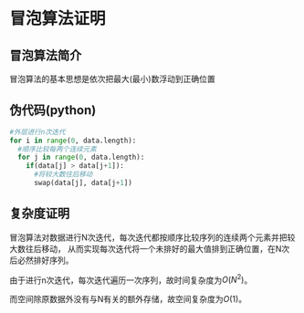 # 冒泡算法证明

## 冒泡算法简介

冒泡算法的基本思想是依次把最大(最小)数浮动到正确位置

## 伪代码(python)

```python
#外层进行n次迭代
for i in range(0, data.length):
  #顺序比较每两个连续元素
  for j in range(0, data.length):
    if(data[j] > data[j+1]):
      #将较大数往后移动
      swap(data[j], data[j+1])
```

## 复杂度证明

冒泡算法对数据进行N次迭代，每次迭代都按顺序比较序列的连续两个元素并把较大数往后移动，
从而实现每次迭代将一个未排好的最大值排到正确位置，在N次后必然排好序列。

由于进行n次迭代，每次迭代遍历一次序列，故时间复杂度为$O(N^2)$。

而空间除原数据外没有与N有关的额外存储，故空间复杂度为$O(1)$。

